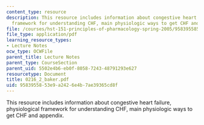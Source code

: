 ```yaml
---
content_type: resource
description: This resource includes information about congestive heart failure, physiological
  framework for understanding CHF, main physiologic ways to get CHF and appendix.
file: /courses/hst-151-principles-of-pharmacology-spring-2005/9583955853e9a2426e4b7ae39365cd8f_0216_2_baker.pdf
file_type: application/pdf
learning_resource_types:
- Lecture Notes
ocw_type: OCWFile
parent_title: Lecture Notes
parent_type: CourseSection
parent_uid: 5502e4b6-eb0f-8058-7243-48791293e627
resourcetype: Document
title: 0216_2_baker.pdf
uid: 95839558-53e9-a242-6e4b-7ae39365cd8f
---
```

This resource includes information about congestive heart failure, physiological framework for understanding CHF, main physiologic ways to get CHF and appendix.

